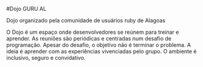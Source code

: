 #Dojo GURU AL

Dojo organizado pela comunidade de usuários ruby de Alagoas

O Dojo é um espaço onde desenvolvedores se reúnem para treinar e aprender. As reuniões são periódicas e centradas num desafio de programação. Apesar do desafio, o objetivo não é terminar o problema. A ideia é aprender com as experiências vivenciadas pelo grupo. O ambiente é inclusivo, seguro e convidativo. 